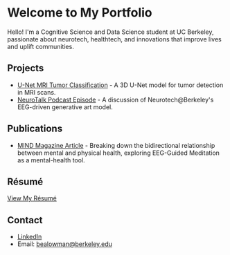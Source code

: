 # Welcome to My Portfolio

Hello! I'm a Cognitive Science and Data Science student at UC Berkeley, passionate about neurotech, healthtech, and innovations that improve lives and uplift communities.

## Projects
- [U-Net MRI Tumor Classification](https://www.notion.so/Using-ML-to-Detect-Brain-Tumors-in-MRI-Scans-11ef756f6bd680ad95abf26621e180ba?pvs=4) - A 3D U-Net model for tumor detection in MRI scans.
- [NeuroTalk Podcast Episode](https://open.spotify.com/episode/11FaSkpjikXlh6dczcasaY?si=e7f978b079b64627) - A discussion of Neurotech@Berkeley's EEG-driven generative art model.

## Publications
- [MIND Magazine Article](https://neurotech.studentorg.berkeley.edu/MIND_F23.pdf) - Breaking down the bidirectional relationship between mental and physical health, exploring EEG-Guided Meditation as a mental-health tool.

## Résumé
[View My Résumé](file:///Users/beatricelowman/Downloads/Lowman_Beatrice_Resume.docx.pdf)

## Contact
- [LinkedIn](https://www.linkedin.com/in/beatrice-lowman/)
- Email: bealowman@berkeley.edu
